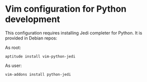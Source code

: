 # Vim configuration for Python development

This configuration requires installing Jedi completer for Python.
It is provided in Debian repos:

As root:

```
aptitude install vim-python-jedi
```

As user:

```
vim-addons install python-jedi
```
